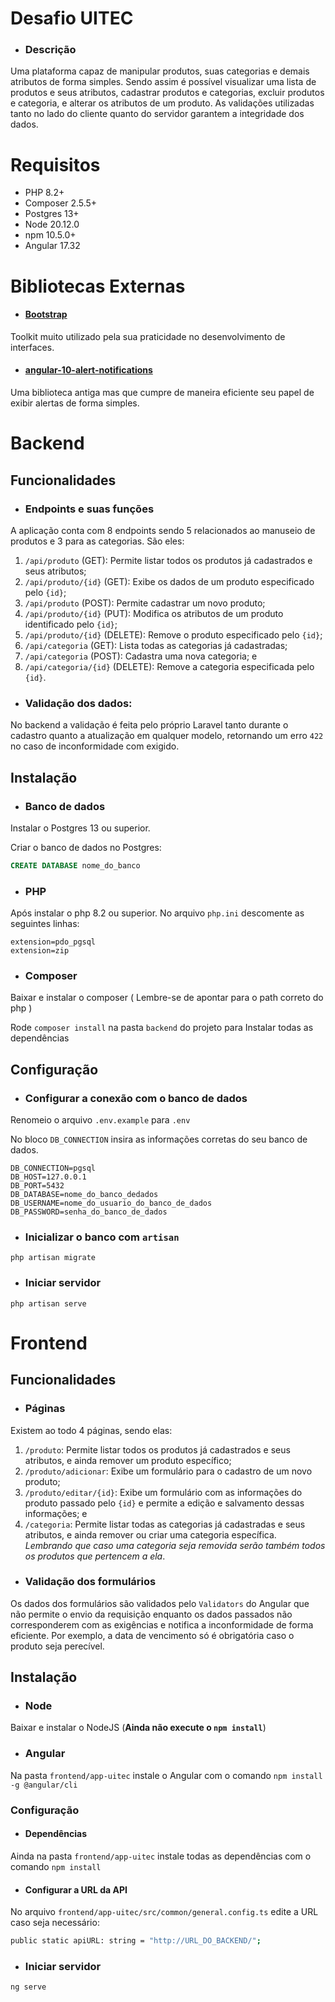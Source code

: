 # Desafio UITEC
* ### Descrição
Uma plataforma capaz de manipular produtos, suas categorias e demais atributos de forma simples. Sendo assim é possível visualizar uma lista de produtos e seus atributos, cadastrar produtos e categorias, excluir produtos e categoria, e alterar os atributos de um produto. As validações utilizadas tanto no lado do cliente quanto do servidor garantem a integridade dos dados.

# Requisitos
 * PHP 8.2+
 * Composer 2.5.5+
 * Postgres 13+
 * Node 20.12.0
 * npm 10.5.0+
 * Angular 17.32

# Bibliotecas Externas 
* #### [Bootstrap](https://getbootstrap.com/)
Toolkit muito utilizado pela sua praticidade no desenvolvimento de interfaces.
* #### [angular-10-alert-notifications](https://getbootstrap.com/)
Uma biblioteca antiga mas que cumpre de maneira eficiente seu papel de exibir alertas de forma simples. 

# Backend

## Funcionalidades
* ### Endpoints e suas funções
A aplicação conta com 8 endpoints sendo 5 relacionados ao manuseio de produtos e 3 para as categorias. São eles:

1. ```/api/produto``` (GET): Permite listar todos os produtos já cadastrados e seus atributos;
2. ```/api/produto/{id}```  (GET): Exibe os dados de um produto especificado pelo ```{id}```;
3. ```/api/produto``` (POST): Permite cadastrar um novo produto;
4. ```/api/produto/{id}``` (PUT): Modifica os atributos de um produto identificado pelo ```{id}```;
5. ```/api/produto/{id}``` (DELETE): Remove o produto especificado pelo ```{id}```;
6. ```/api/categoria``` (GET): Lista todas as categorias já cadastradas;
7. ```/api/categoria``` (POST): Cadastra uma nova categoria; e
8. ```/api/categoria/{id}``` (DELETE): Remove a categoria especificada pelo ```{id}```.

* ### Validação dos dados:
No backend a validação é feita pelo próprio Laravel tanto durante o cadastro quanto a atualização em qualquer modelo, retornando um erro ```422``` no caso de inconformidade com exigido.

## Instalação
* ### Banco de dados
Instalar o Postgres 13 ou superior.

Criar o banco de dados no Postgres: 
```sql
CREATE DATABASE nome_do_banco
```

* ### PHP
 Após instalar o php 8.2 ou superior. No arquivo ```php.ini``` descomente as seguintes linhas:
```
extension=pdo_pgsql
extension=zip
```

* ### Composer
Baixar e instalar o composer ( Lembre-se de apontar para o path correto do php )

Rode ```composer install``` na pasta ```backend``` do projeto para Instalar todas as dependências 

## Configuração
* ### Configurar a conexão com o banco de dados
Renomeio o arquivo ```.env.example``` para ```.env```

No bloco ```DB_CONNECTION``` insira as informações corretas do seu banco de dados.

```
DB_CONNECTION=pgsql
DB_HOST=127.0.0.1
DB_PORT=5432
DB_DATABASE=nome_do_banco_dedados
DB_USERNAME=nome_do_usuario_do_banco_de_dados
DB_PASSWORD=senha_do_banco_de_dados
```
* ### Inicializar o banco com ```artisan```
```
php artisan migrate
```

* ### Iniciar servidor
```
php artisan serve
```

# Frontend
## Funcionalidades
* ### Páginas 
Existem ao todo 4 páginas, sendo elas:
 
1. ```/produto```: Permite listar todos os produtos já cadastrados e seus atributos, e ainda remover um produto específico;
2. ```/produto/adicionar```: Exibe um formulário para o cadastro de um novo produto;
3. ```/produto/editar/{id}```: Exibe um formulário com as informações do produto passado pelo ```{id}``` e permite a edição e salvamento dessas informações; e
4. ```/categoria```: Permite listar todas as categorias já cadastradas e seus atributos, e ainda remover ou criar uma categoria específica. *Lembrando que caso uma categoria seja removida serão também todos os produtos que pertencem a ela*.

* ### Validação dos formulários
Os dados dos formulários são validados pelo ```Validators``` do Angular que não permite o envio da requisição enquanto os dados passados não corresponderem com as exigências e notifica a inconformidade de forma eficiente. Por exemplo, a data de vencimento só é obrigatória caso o produto seja perecível.

## Instalação
* ### Node
Baixar e instalar o NodeJS (**Ainda não execute o ```npm install```**)

* ### Angular
Na pasta ```frontend/app-uitec``` instale o Angular com o comando ```npm install -g @angular/cli```

### Configuração
* #### Dependências
Ainda na pasta ```frontend/app-uitec``` instale todas as dependências com o comando ```npm install```

* #### Configurar a URL da API
No arquivo ```frontend/app-uitec/src/common/general.config.ts``` edite a URL caso seja necessário:
```bash
public static apiURL: string = "http://URL_DO_BACKEND/";      
```
* ### Iniciar servidor
```
ng serve
```